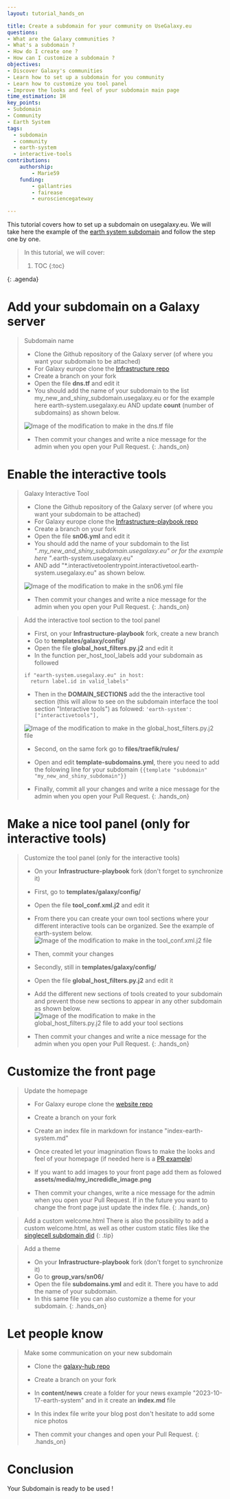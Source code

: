 ```yaml
---
layout: tutorial_hands_on

title: Create a subdomain for your community on UseGalaxy.eu
questions:
- What are the Galaxy communities ?
- What's a subdomain ?
- How do I create one ?
- How can I customize a subdomain ?
objectives:
- Discover Galaxy's communities
- Learn how to set up a subdomain for you community
- Learn how to customize you tool panel 
- Improve the looks and feel of your subdomain main page
time_estimation: 1H
key_points:
- Subdomain
- Community
- Earth System 
tags:
  - subdomain
  - community
  - earth-system
  - interactive-tools
contributions:
    authorship:
        - Marie59
    funding:
        - gallantries
        - fairease
        - eurosciencegateway

---
```


This tutorial covers how to set up a subdomain on usegalaxy.eu. We will take here the example of the [earth system subdomain](https://earth-system.usegalaxy.eu/) and follow the step one by one. 

> <agenda-title></agenda-title>
>
> In this tutorial, we will cover:
>
> 1. TOC
> {:toc}
>
{: .agenda}

# Add your subdomain on a Galaxy server

> <hands-on-title>Subdomain name</hands-on-title>
>    - Clone the Github repository of the Galaxy server (of where you want your subdomain to be attached)
>    - For Galaxy europe clone the [Infrastructure repo](https://github.com/usegalaxy-eu/infrastructure)
>    - Create a branch on your fork
>    - Open the file **dns.tf** and edit it 
>    - You should add the name of your subdomain to the list my_new_and_shiny_subdomain.usegalaxy.eu or for the example here earth-system.usegalaxy.eu AND update **count** (number of subdomains) as shown below.
> 
> ![Image of the modification to make in the dns.tf file](../../images/create_subdomain/earth_system_subdo_infra.png)
>
>   - Then commit your changes and write a nice message for the admin when you open your Pull Request.
{: .hands_on}


# Enable the interactive tools 

> <hands-on-title>Galaxy Interactive Tool</hands-on-title>
>    - Clone the Github repository of the Galaxy server (of where you want your subdomain to be attached)
>    - For Galaxy europe clone the [Infrastructure-playbook repo](https://github.com/usegalaxy-eu/infrastructure-playbook/tree/master)
>    - Create a branch on your fork
>    - Open the file **sn06.yml** and edit it 
>    - You should add the name of your subdomain to the list "*.my_new_and_shiny_subdomain.usegalaxy.eu" or for the example here "*.earth-system.usegalaxy.eu" 
>    - AND add "*.interactivetoolentrypoint.interactivetool.earth-system.usegalaxy.eu" as shown below.
> 
> ![Image of the modification to make in the sn06.yml file](../../images/create_subdomain/earth_system_subdo_gxit.png)
>
>   - Then commit your changes and write a nice message for the admin when you open your Pull Request.
{: .hands_on}

> <hands-on-title>Add the interactive tool section to the tool panel</hands-on-title>
>    - First, on your **Infrastructure-playbook** fork, create a new branch
>    - Go to **templates/galaxy/config/**
>    - Open the file **global_host_filters.py.j2** and edit it 
>    - In the function per_host_tool_labels add your subdomain as followed
> ```
> if "earth-system.usegalaxy.eu" in host:
>   return label.id in valid_labels"
> ```
>   - Then in the **DOMAIN_SECTIONS** add the the interactive tool section (this will allow to see on the subdomain interface the tool section "Interactive tools") as folowed:
> `'earth-system': ["interactivetools"],`
>
> ![Image of the modification to make in the global_host_filters.py.j2 file](../../images/create_subdomain/add_gxit.png)
>
>   - Second, on the same fork go to **files/traefik/rules/**
>   - Open and edit **template-subdomains.yml**, there you need to add the folowing line for your subdomain `{{template "subdomain" "my_new_and_shiny_subdomain"}}`
>
>   - Finally, commit all your changes and write a nice message for the admin when you open your Pull Request.
{: .hands_on}


# Make a nice tool panel (only for interactive tools)

> <hands-on-title>Customize the tool panel (only for the interactive tools)</hands-on-title>
>    - On your **Infrastructure-playbook** fork (don't forget to synchronize it)
>    - First, go to **templates/galaxy/config/**
>    - Open the file **tool_conf.xml.j2** and edit it 
>    - From there you can create your own tool sections where your different interactive tools can be organized. See the example of earth-system below.
> ![Image of the modification to make in the tool_conf.xml.j2 file](../../images/create_subdomain/customize_tool.png)
>
>   - Then, commit your changes
>   
>   - Secondly, still in **templates/galaxy/config/**
>   - Open the file **global_host_filters.py.j2** and edit it 
>   - Add the different new sections of tools created to your subdomain and prevent those new sections to appear in any other subdomain as shown below.
>  ![Image of the modification to make in the global_host_filters.py.j2 file to add your tool sections](../../images/create_subdomain/add_customize_tool.png)
>
>   - Then commit your changes and write a nice message for the admin when you open your Pull Request.
{: .hands_on}

# Customize the front page 

> <hands-on-title>Update the homepage</hands-on-title>
>    - For Galaxy europe clone the [website repo](https://github.com/usegalaxy-eu/website/tree/master)
>    - Create a branch on your fork
>    - Create an index file in markdown for instance "index-earth-system.md"
>    - Once created let your imagnination flows to make the looks and feel of your homepage (if needed here is a [PR example](https://github.com/usegalaxy-eu/website/pull/1149))
>    - If you want to add images to your front page add them as folowed **assets/media/my_incredidle_image.png**
>
>   - Then commit your changes, write a nice message for the admin when you open your Pull Request.
> If in the future you want to change the front page just update the index file.
{: .hands_on}

> <tip-title>Add a custom welcome.html</tip-title>
> There is also the possibility to add a custom welcome.html, as well as other custom static files like the [singlecell subdomain did](https://github.com/usegalaxy-eu/infrastructure-playbook/tree/master/files/galaxy/subdomains/singlecell/static)
{: .tip}

> <hands-on-title>Add a theme</hands-on-title>
>    - On your **Infrastructure-playbook** fork (don't forget to synchronize it)
>    - Go to **group_vars/sn06/**
>    - Open the file **subdomains.yml** and edit it. There you have to add the name of your subdomain.
>    - In this same file you can also customize a theme for your subdomain. 
{: .hands_on}

# Let people know

> <hands-on-title>Make some communication on your new subdomain</hands-on-title>
>    - Clone the [galaxy-hub repo](https://github.com/galaxyproject/galaxy-hub/tree/master)
>    - Create a branch on your fork
>    - In **content/news** create a folder for your news example "2023-10-17-earth-system" and in it create an **index.md** file 
>    - In this index file write your blog post don't hesitate to add some nice photos
>
>   - Then commit your changes and open your Pull Request.
{: .hands_on}

# Conclusion
Your Subdomain is ready to be used !
